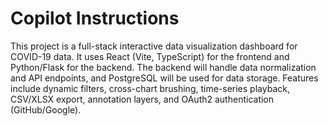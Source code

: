 # Copilot Instructions
<!-- Use this file to provide workspace-specific custom instructions to Copilot. For more details, visit https://code.visualstudio.com/docs/copilot/copilot-customization#_use-a-githubcopilotinstructionsmd-file -->

This project is a full-stack interactive data visualization dashboard for COVID-19 data. It uses React (Vite, TypeScript) for the frontend and Python/Flask for the backend. The backend will handle data normalization and API endpoints, and PostgreSQL will be used for data storage. Features include dynamic filters, cross-chart brushing, time-series playback, CSV/XLSX export, annotation layers, and OAuth2 authentication (GitHub/Google).
